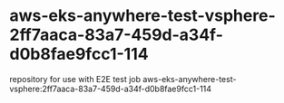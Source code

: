 # aws-eks-anywhere-test-vsphere-2ff7aaca-83a7-459d-a34f-d0b8fae9fcc1-114
repository for use with E2E test job aws-eks-anywhere-test-vsphere:2ff7aaca-83a7-459d-a34f-d0b8fae9fcc1-114
